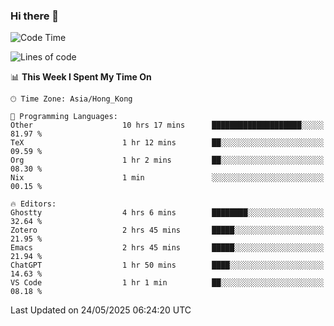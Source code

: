 ### Hi there 👋

<!--
**nicehiro/nicehiro** is a ✨ _special_ ✨ repository because its `README.md` (this file) appears on your GitHub profile.

Here are some ideas to get you started:

- 🔭 I’m currently working on ...
- 🌱 I’m currently learning ...
- 👯 I’m looking to collaborate on ...
- 🤔 I’m looking for help with ...
- 💬 Ask me about ...
- 📫 How to reach me: ...
- 😄 Pronouns: ...
- ⚡ Fun fact: ...
-->

<!--START_SECTION:waka-->
![Code Time](http://img.shields.io/badge/Code%20Time-683%20hrs%2025%20mins-blue)

![Lines of code](https://img.shields.io/badge/From%20Hello%20World%20I%27ve%20Written-1.7%20million%20lines%20of%20code-blue)

📊 **This Week I Spent My Time On** 

```text
🕑︎ Time Zone: Asia/Hong_Kong

💬 Programming Languages: 
Other                    10 hrs 17 mins      ████████████████████░░░░░   81.97 % 
TeX                      1 hr 12 mins        ██░░░░░░░░░░░░░░░░░░░░░░░   09.59 % 
Org                      1 hr 2 mins         ██░░░░░░░░░░░░░░░░░░░░░░░   08.30 % 
Nix                      1 min               ░░░░░░░░░░░░░░░░░░░░░░░░░   00.15 % 

🔥 Editors: 
Ghostty                  4 hrs 6 mins        ████████░░░░░░░░░░░░░░░░░   32.64 % 
Zotero                   2 hrs 45 mins       █████░░░░░░░░░░░░░░░░░░░░   21.95 % 
Emacs                    2 hrs 45 mins       █████░░░░░░░░░░░░░░░░░░░░   21.94 % 
ChatGPT                  1 hr 50 mins        ████░░░░░░░░░░░░░░░░░░░░░   14.63 % 
VS Code                  1 hr 1 min          ██░░░░░░░░░░░░░░░░░░░░░░░   08.18 % 
```


 Last Updated on 24/05/2025 06:24:20 UTC
<!--END_SECTION:waka-->
